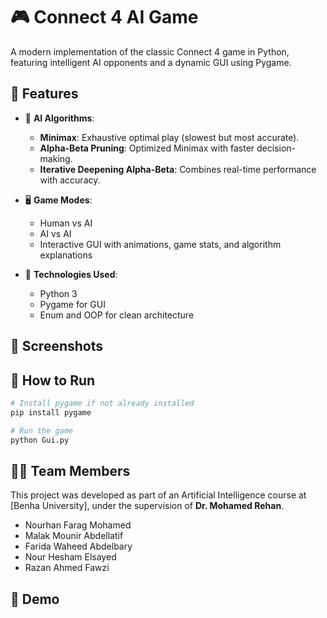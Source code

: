 # 🎮 Connect 4 AI Game

A modern implementation of the classic Connect 4 game in Python, featuring intelligent AI opponents and a dynamic GUI using Pygame.

## 🚀 Features

- 🧠 **AI Algorithms**:
  - **Minimax**: Exhaustive optimal play (slowest but most accurate).
  - **Alpha-Beta Pruning**: Optimized Minimax with faster decision-making.
  - **Iterative Deepening Alpha-Beta**: Combines real-time performance with accuracy.

- 🖥️ **Game Modes**:
  - Human vs AI
  - AI vs AI
  - Interactive GUI with animations, game stats, and algorithm explanations

- 🎨 **Technologies Used**:
  - Python 3
  - Pygame for GUI
  - Enum and OOP for clean architecture

## 📸 Screenshots


## 🧪 How to Run

```bash
# Install pygame if not already installed
pip install pygame

# Run the game
python Gui.py
```

## 👨‍💻 Team Members

This project was developed as part of an Artificial Intelligence course at [Benha University], under the supervision of **Dr. Mohamed Rehan**.

- Nourhan Farag Mohamed
- Malak Mounir Abdellatif
- Farida Waheed Abdelbary
- Nour Hesham Elsayed
- Razan Ahmed Fawzi

## 🎥 Demo
